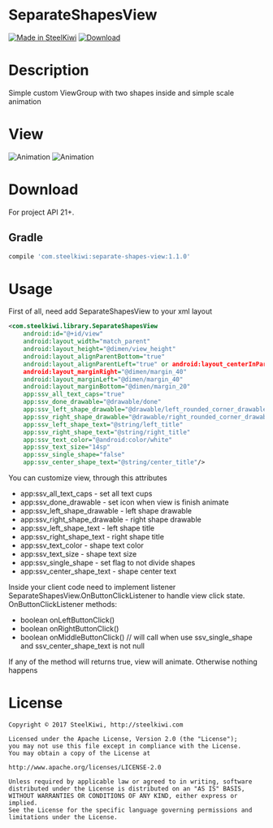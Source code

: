 # SeparateShapesView

[![Made in SteelKiwi](https://github.com/steelkiwi/SeparateShapesView/blob/master/assets/made_in_steelkiwi.png)](http://steelkiwi.com/blog/)
[ ![Download](https://api.bintray.com/packages/soulyaroslav/maven/separate-shapes-view/images/download.svg) ](https://bintray.com/soulyaroslav/maven/separate-shapes-view/_latestVersion)

# Description

Simple custom ViewGroup with two shapes inside and simple scale animation

# View

![Animation](https://github.com/steelkiwi/SeparateShapesView/blob/master/assets/shape_animation_center.gif)
![Animation](https://github.com/steelkiwi/SeparateShapesView/blob/master/assets/shape_animation_left.gif)

# Download

For project API 21+.

## Gradle

```gradle
compile 'com.steelkiwi:separate-shapes-view:1.1.0'
```

# Usage

First of all, need add SeparateShapesView to your xml layout

```xml
<com.steelkiwi.library.SeparateShapesView
    android:id="@+id/view"
    android:layout_width="match_parent"
    android:layout_height="@dimen/view_height"
    android:layout_alignParentBottom="true"
    android:layout_alignParentLeft="true" or android:layout_centerInParent="true" // it will animate view left or center position
    android:layout_marginRight="@dimen/margin_40"
    android:layout_marginLeft="@dimen/margin_40"
    android:layout_marginBottom="@dimen/margin_20"
    app:ssv_all_text_caps="true"
    app:ssv_done_drawable="@drawable/done"
    app:ssv_left_shape_drawable="@drawable/left_rounded_corner_drawable"
    app:ssv_right_shape_drawable="@drawable/right_rounded_corner_drawable"
    app:ssv_left_shape_text="@string/left_title"
    app:ssv_right_shape_text="@string/right_title"
    app:ssv_text_color="@android:color/white"
    app:ssv_text_size="14sp"
    app:ssv_single_shape="false"
    app:ssv_center_shape_text="@string/center_title"/>
```

You can customize view, through this attributes

* app:ssv_all_text_caps - set all text cups
* app:ssv_done_drawable - set icon when view is finish animate
* app:ssv_left_shape_drawable - left shape drawable
* app:ssv_right_shape_drawable - right shape drawable
* app:ssv_left_shape_text - left shape title
* app:ssv_right_shape_text -  right shape title
* app:ssv_text_color - shape text color
* app:ssv_text_size - shape text size
* app:ssv_single_shape - set flag to not divide shapes
* app:ssv_center_shape_text -  shape center text

Inside your client code need to implement listener SeparateShapesView.OnButtonClickListener to handle view click state.
OnButtonClickListener methods:

* boolean onLeftButtonClick()
* boolean onRightButtonClick()
* boolean onMiddleButtonClick() // will call when use ssv_single_shape and ssv_center_shape_text is not null

If any of the method will returns true, view will animate. Otherwise nothing happens

# License

```
Copyright © 2017 SteelKiwi, http://steelkiwi.com

Licensed under the Apache License, Version 2.0 (the "License");
you may not use this file except in compliance with the License.
You may obtain a copy of the License at

http://www.apache.org/licenses/LICENSE-2.0

Unless required by applicable law or agreed to in writing, software
distributed under the License is distributed on an "AS IS" BASIS,
WITHOUT WARRANTIES OR CONDITIONS OF ANY KIND, either express or implied.
See the License for the specific language governing permissions and
limitations under the License.
```
